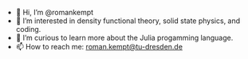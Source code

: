 - 👋 Hi, I’m @romankempt
- 👀 I’m interested in density functional theory, solid state physics, and coding.
- 🌱 I’m curious to learn more about the Julia progamming language.
- 📫 How to reach me: roman.kempt@tu-dresden.de

<!---
romankempt/romankempt is a ✨ special ✨ repository because its `README.md` (this file) appears on your GitHub profile.
You can click the Preview link to take a look at your changes.
--->
